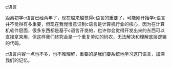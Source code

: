 c语言

距离初学c语言已经两年了，现在越来越觉得c语言的重要了，可能刚开始学c语言并不觉得有多重要，但现在我慢慢意识到c语言是计算机行业的核心，因为在计算机软件层面，很多东西都是基于c语言开发的，也许你会觉得开发出来的东西可以直接拿来用，但这样我们终究会是一个重复劳动的码农，无法解决和理解底层逻辑的代码。

c语言内容一点也不多，也不难理解，重要的是我们要系统地学习这门语言，加深我们的记忆。

